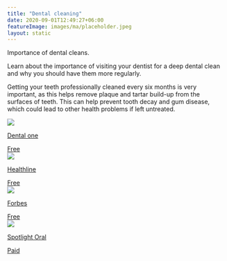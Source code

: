 ```yaml
---
title: "Dental cleaning"
date: 2020-09-01T12:49:27+06:00
featureImage: images/ma/placeholder.jpeg
layout: static
---
```


Importance of dental cleans.

Learn about the importance of visiting your dentist for a deep dental clean and why you should have them more regularly.

Getting your teeth professionally cleaned every six months is very important, as this helps remove plaque and tartar build-up from the surfaces of teeth. This can help prevent tooth decay and gum disease, which could lead to other health problems if left untreated.

<a class="ma-link" href="https://www.dentalone-ga.com/blog/7-important-benefits-of-dental-cleanings"><div class="ma-card ma-card-Health"><div class="ma-icon"><img src ="/images/icon-check.png"/></div><div class="ma-name"><p>Dental one</p></div><div class="ma-paid-text"><span>Free</span></div></div></a><a class="ma-link" href="https://www.healthline.com/health/dental-and-oral-health/how-often-should-you-get-your-teeth-cleaned"><div class="ma-card ma-card-Health"><div class="ma-icon"><img src ="/images/icon-check.png"/></div><div class="ma-name"><p>Healthline</p></div><div class="ma-paid-text"><span>Free</span></div></div></a><a class="ma-link" href="https://www.forbes.com/health/body/what-is-dental-cleaning/"><div class="ma-card ma-card-Health"><div class="ma-icon"><img src ="/images/icon-check.png"/></div><div class="ma-name"><p>Forbes</p></div><div class="ma-paid-text"><span>Free</span></div></div></a><a class="ma-link" href="https://www.awin1.com/cread.php?awinmid=24739&awinaffid=1198638&ued=https%3A%2F%2Fuk.spotlightoralcare.com%2F"><div class="ma-card ma-card-Health"><div class="ma-icon"><img src ="/images/icon-pound.png"/></div><div class="ma-name"><p>Spotlight Oral</p></div><div class="ma-paid-text"><span>Paid</span></div></div></a>  

<br/><br/>






